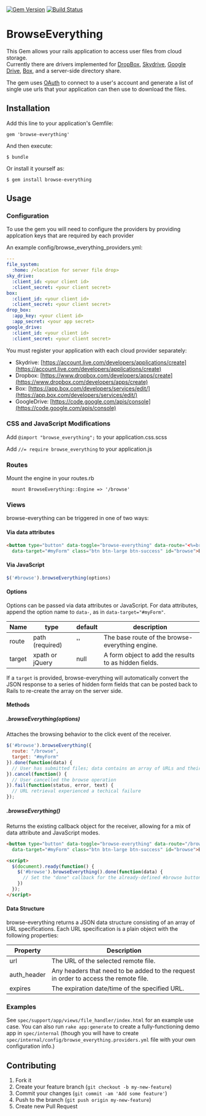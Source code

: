 [![Gem Version](https://badge.fury.io/rb/browse-everything.png)](http://badge.fury.io/rb/browse-everything)
[![Build Status](https://travis-ci.org/projecthydra/browse-everything.png?branch=master)](https://travis-ci.org/projecthydra/browse-everything)

# BrowseEverything

This Gem allows your rails application to access user files from cloud storage.  
Currently there are drivers implemented for [DropBox](http://www.dropbox.com), 
[Skydrive](https://skydrive.live.com/), [Google Drive](http://drive.google.com), 
[Box](http://www.box.com), and a server-side directory share.

The gem uses [OAuth](http://oauth.net/) to connect to a user's account and 
generate a list of single use urls that your application can then use to 
download the files.

## Installation

Add this line to your application's Gemfile:

    gem 'browse-everything'

And then execute:

    $ bundle

Or install it yourself as:

    $ gem install browse-everything

## Usage

### Configuration

To use the gem you will need to configure the providers by providing applcation keys that are required by each provider

An example config/browse_everything_providers.yml:

```yaml
---
file_system:
  :home: /<location for server file drop>
sky_drive:
  :client_id: <your client id>
  :client_secret: <your client secret>
box:
  :client_id: <your client id>
  :client_secret: <your client secret>
drop_box:
  :app_key: <your client id>
  :app_secret: <your app secret>
google_drive:
  :client_id: <your client id>
  :client_secret: <your client secret>
```

You must register your application with each cloud provider separately:

* Skydrive: [https://account.live.com/developers/applications/create](https://account.live.com/developers/applications/create)
* Dropbox: [https://www.dropbox.com/developers/apps/create](https://www.dropbox.com/developers/apps/create)
* Box: [https://app.box.com/developers/services/edit/](https://app.box.com/developers/services/edit/)
* GoogleDrive: [https://code.google.com/apis/console](https://code.google.com/apis/console)

### CSS and JavaScript Modifications

Add `@import "browse_everything";` to your application.css.scss

Add `//= require browse_everything` to your application.js

### Routes

Mount the engine in your routes.rb

```
  mount BrowseEverything::Engine => '/browse'
```

### Views

browse-everything can be triggered in one of two ways:

#### Via data attributes

```html
<button type="button" data-toggle="browse-everything" data-route="<%=browse_everything_engine.root_path%>" 
  data-target="#myForm" class="btn btn-large btn-success" id="browse">Browse!</button>
```

#### Via JavaScript

```javascript
$('#browse').browseEverything(options)
```

#### Options

Options can be passed via data attributes or JavaScript. For data attributes, append the option name to `data-`, 
as in `data-target="#myForm"`.

| Name            | type            | default         | description                                                    |
|-----------------|-----------------|-----------------|----------------------------------------------------------------|
| route           | path (required) | ''              | The base route of the browse-everything engine.                |
| target          | xpath or jQuery | null            | A form object to add the results to as hidden fields.          |

If a `target` is provided, browse-everything will automatically convert the JSON response to a series of hidden form fields
that can be posted back to Rails to re-create the array on the server side. 

#### Methods

##### .browseEverything(options)

Attaches the browsing behavior to the click event of the receiver.

```javascript
$('#browse').browseEverything({
  route: "/browse",
  target: "#myForm"
}).done(function(data) {
  // User has submitted files; data contains an array of URLs and their options
}).cancel(function() {
  // User cancelled the browse operation
}).fail(function(status, error, text) {
  // URL retrieval experienced a techical failure
});
```

##### .browseEverything()

Returns the existing callback object for the receiver, allowing for a mix of data attribute and JavaScript modes.

```html
<button type="button" data-toggle="browse-everything" data-route="/browse" 
  data-target="#myForm" class="btn btn-large btn-success" id="browse">Browse!</button>

<script>
  $(document).ready(function() {
    $('#browse').browseEverything().done(function(data) {
      // Set the "done" callback for the already-defined #browse button
    })
  });
</script>
```

#### Data Structure

browse-everything returns a JSON data structure consisting of an array of URL specifications. Each URL specification
is a plain object with the following properties:

| Property           | Description                                                                          |
|--------------------|--------------------------------------------------------------------------------------|
| url                | The URL of the selected remote file.                                                 |
| auth_header        | Any headers that need to be added to the request in order to access the remote file. |
| expires            | The expiration date/time of the specified URL.                                       |

### Examples

See `spec/support/app/views/file_handler/index.html` for an example use case. You can also run `rake app:generate` to
create a fully-functioning demo app in `spec/internal` (though you will have to create 
`spec/internal/config/browse_everything.providers.yml` file with your own configuration info.)

## Contributing

1. Fork it
2. Create your feature branch (`git checkout -b my-new-feature`)
3. Commit your changes (`git commit -am 'Add some feature'`)
4. Push to the branch (`git push origin my-new-feature`)
5. Create new Pull Request
